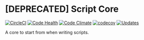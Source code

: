 
# [DEPRECATED] Script Core

[![CircleCI](https://circleci.com/gh/LowieHuyghe/script-core.svg?style=svg)](https://circleci.com/gh/LowieHuyghe/script-core)
[![Code Health](https://landscape.io/github/LowieHuyghe/script-core/master/landscape.svg?style=flat)](https://landscape.io/github/LowieHuyghe/script-core/master)
[![Code Climate](https://codeclimate.com/github/LowieHuyghe/script-core/badges/gpa.svg)](https://codeclimate.com/github/LowieHuyghe/script-core)
[![codecov](https://codecov.io/gh/LowieHuyghe/script-core/branch/master/graph/badge.svg)](https://codecov.io/gh/LowieHuyghe/script-core)
[![Updates](https://pyup.io/repos/github/LowieHuyghe/script-core/shield.svg)](https://pyup.io/repos/github/LowieHuyghe/script-core/)

A core to start from when writing scripts.
